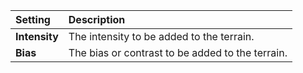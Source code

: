 | Setting       | Description                                      |
| :------------ | :----------------------------------------------- |
| **Intensity** | The intensity to be added to the terrain.        |
| **Bias**      | The bias or contrast to be added to the terrain. |